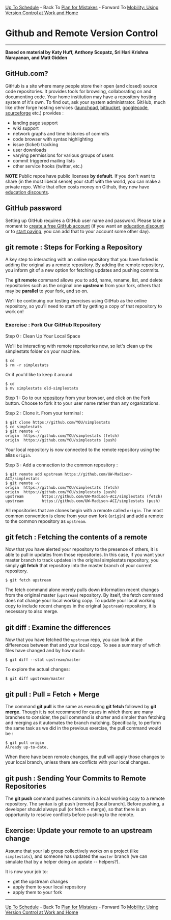 [Up To Schedule](../../../README.md) - Back To
[Plan for Mistakes](../../../python/testing/Readme.md) - Forward To
[Mobility: Using Version Control at Work and Home](../mobility/Readme.md)

# Github and Remote Version Control
----

**Based on material by Katy Huff, Anthony Scopatz, Sri Hari Krishna
Narayanan, and Matt Gidden**

## GitHub.com?

GitHub is a site where many people store their open (and closed) source
code repositories. It provides tools for browsing, collaborating on and
documenting code. Your home institution may have a repository hosting
system of it's own. To find out, ask your system administrator.  GitHub,
much like other forge hosting services ([launchpad](https://launchpad.net), 
[bitbucket](https://bitbucket.org),
[googlecode](http://code.google.com), [sourceforge](http://sourceforge.net)
etc.) provides :

-   landing page support 
-   wiki support
-   network graphs and time histories of commits
-   code browser with syntax highlighting
-   issue (ticket) tracking
-   user downloads
-   varying permissions for various groups of users
-   commit triggered mailing lists
-   other service hooks (twitter, etc.)

**NOTE** Public repos have public licenses **by default**. If you don't want
to share (in the most liberal sense) your stuff with the world, you can make a
private repo.  While that often costs money on Github, they now
have [education discounts](https://github.com/blog/1775-github-goes-to-school).

## GitHub password 

Setting up GitHub requires a GitHub user name and password.  Please take a
moment to [create a free GitHub account](https://github.com/signup/free) (if
you want an
[education discount](https://education.github.com/discount_requests/new) or to
[start paying](https://github.com/pricing), you can add that to your account some other day).

## git remote : Steps for Forking a Repository

A key step to interacting with an online repository that you have forked
is adding the original as a remote repository. By adding the remote
repository, you inform git of a new option for fetching updates and
pushing commits.

The **git remote** command allows you to add, name, rename, list, and
delete repositories such as the original one **upstream** from your
fork, others that may be **parallel** to your fork, and so on.

We'll be continuing our testing exercises using GitHub as the online repository,
so you'll need to start off by getting a copy of that repository to work on!

### Exercise : Fork Our GitHub Repository

Step 0 : Clean Up Your Local Space

We'll be interacting with remote repositories now, so let's clean up the
simplestats folder on your machine.

    $ cd
    $ rm -r simplestats

Or if you'd like to keep it around

    $ cd
    $ mv simplestats old-simplestats

Step 1 : Go to our
[repository](https://github.com/UW-Madison-ACI/simplestats)
from your browser, and click on the Fork button. Choose to fork it to your
user name rather than any organizations.

Step 2 : Clone it. From your terminal :

    $ git clone https://github.com/YOU/simplestats
    $ cd simplestats
    $ git remote -v
    origin  https://github.com/YOU/simplestats (fetch)
    origin  https://github.com/YOU/simplestats (push)

Your local repository is now connected to the remote repository using the
alias `origin`.

Step 3 : Add a connection to the common repository :

    $ git remote add upstream https://github.com/UW-Madison-ACI/simplestats
    $ git remote -v
    origin  https://github.com/YOU/simplestats (fetch)
    origin  https://github.com/YOU/simplestats (push)
    upstream        https://github.com/UW-Madison-ACI/simplestats (fetch)
    upstream        https://github.com/UW-Madison-ACI/simplestats (push)

All repositories that are clones begin with a remote called `origin`.  The most
common convention is clone from your own fork (`origin`) and add a remote to the
common repository as `upstream`.

## git fetch : Fetching the contents of a remote

Now that you have alerted your repository to the presence of others, it
is able to pull in updates from those repositories. In this case, if you
want your master branch to track updates in the original simplestats
repository, you simply **git fetch** that repository into the master
branch of your current repository.

    $ git fetch upstream

The fetch command alone merely pulls down information recent changes
from the original master (`upstream`) repository. By itself, the fetch
command does not change your local working copy. To update your local
working copy to include recent changes in the original (`upstream`)
repository, it is necessary to also merge.

## git diff : Examine the differences

Now that you have fetched the `upstream` repo, you can look at the differences
between that and your local copy.  To see a summary of which files have
changed and by how much:

    $ git diff --stat upstream/master

To explore the actual changes:

    $ git diff upstream/master

## git pull : Pull = Fetch + Merge

The command **git pull** is the same as executing **git fetch** followed
by **git merge**. Though it is not recommend for cases in which there
are many branches to consider, the pull command is shorter and simpler
than fetching and merging as it automates the branch matching.
Specifically, to perform the same task as we did in the previous
exercise, the pull command would be :

    $ git pull origin
    Already up-to-date.

When there have been remote changes, the pull will apply those changes
to your local branch, unless there are conflicts with your local
changes.

## git push : Sending Your Commits to Remote Repositories

The **git push** command pushes commits in a local working copy to a
remote repository. The syntax is git push [remote] [local branch].
Before pushing, a developer should always pull (or fetch + merge), so
that there is an opportunity to resolve conflicts before pushing to the
remote. 

## Exercise: Update your remote to an upstream change

Assume that your lab group collectively works on a project (like `simplestats`),
and someone has updated the `master` branch (we can simulate that by a helper
doing an update -- helpers?).

It is now your job to: 

* get the upstream changes
* apply them to your local repository
* apply them to your fork

----

[Up To Schedule](../../../README.md) - Back To
[Plan for Mistakes](../../../python/testing/Readme.md) - Forward To
[Mobility: Using Version Control at Work and Home](../mobility/Readme.md)
